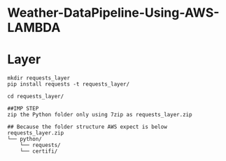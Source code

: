 # Weather-DataPipeline-Using-AWS-LAMBDA

# Layer
```
mkdir requests_layer
pip install requests -t requests_layer/

cd requests_layer/

##IMP STEP
zip the Python folder only using 7zip as requests_layer.zip

## Because the folder structure AWS expect is below
requests_layer.zip
└── python/
    └── requests/
    └── certifi/

```
